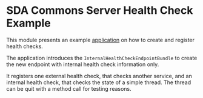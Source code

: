 # SDA Commons Server Health Check Example

This module presents an example 
[application](https://github.com/SDA-SE/sda-dropwizard-commons/tree/main/sda-commons-server-healthcheck-example/src/main/java/org/sdase/commons/server/healthcheck/example/HealthExampleApplication.java) on how to 
create and register health checks.

The application introduces the `InternalHealthCheckEndpointBundle` to create the new endpoint with 
internal health check information only.

It registers one external health check, that checks another service, and an internal health check, that checks the 
state of a simple thread. The thread can be quit with a method call for testing reasons.